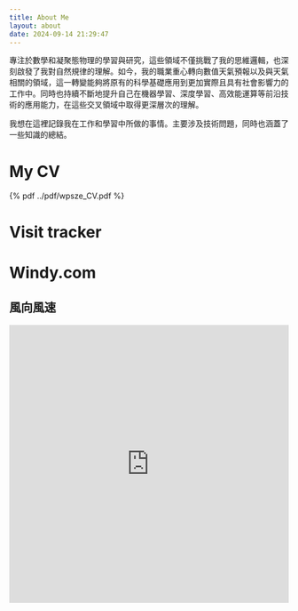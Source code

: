 ```yaml
---
title: About Me
layout: about
date: 2024-09-14 21:29:47
---
```


專注於數學和凝聚態物理的學習與研究，這些領域不僅挑戰了我的思維邏輯，也深刻啟發了我對自然規律的理解。如今，我的職業重心轉向數值天氣預報以及與天氣相關的領域，這一轉變能夠將原有的科學基礎應用到更加實際且具有社會影響力的工作中。同時也持續不斷地提升自己在機器學習、深度學習、高效能運算等前沿技術的應用能力，在這些交叉領域中取得更深層次的理解。

我想在這裡記錄我在工作和學習中所做的事情。主要涉及技術問題，同時也涵蓋了一些知識的總結。


# My CV

{% pdf ../pdf/wpsze_CV.pdf %}

# Visit tracker

<script type="text/javascript" id="clustrmaps" src="//clustrmaps.com/map_v2.js?d=-FD52b9oydXY9a4RbTCAxGTeHgh-1YTFnwSX0jxQlA0&cl=ffffff&w=a"></script>

# Windy.com

<h2 class="nn_tabs-title"><a id="風向風速" class="anchor nn_tabs-sm-scroll"></a>風向風速</h2>
<iframe width="100%" height="500" src="https://embed.windy.com/embed2.html?lat=22.374&lon=114.131&detailLat=22.374&detailLon=114.131&width=650&height=500&zoom=7&level=surface&overlay=wind&product=ecmwf&menu=&message=true&marker=&calendar=now&pressure=&type=map&location=coordinates&detail=&metricWind=m%2Fs&metricTemp=%C2%B0C&radarRange=-1" frameborder="0"></iframe>
